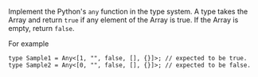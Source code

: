 Implement the Python's `any` function in the type system. A type takes the Array and return `true` if any element of the Array is true. If the Array is empty, return `false`.

For example
```
type Sample1 = Any<[1, "", false, [], {}]>; // expected to be true.
type Sample2 = Any<[0, "", false, [], {}]>; // expected to be false.
```
